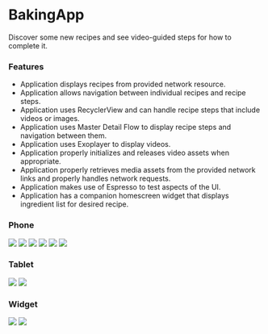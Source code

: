 # BakingApp
Discover some new recipes and see video-guided steps for how to complete it.
### Features
* Application displays recipes from provided network resource.
* Application allows navigation between individual recipes and recipe steps.
* Application uses RecyclerView and can handle recipe steps that include videos or images.
* Application uses Master Detail Flow to display recipe steps and navigation between them.
* Application uses Exoplayer to display videos.
* Application properly initializes and releases video assets when appropriate.
* Application properly retrieves media assets from the provided network links and properly handles network requests.
* Application makes use of Espresso to test aspects of the UI.
* Application has a companion homescreen widget that displays ingredient list for desired recipe.

### Phone
 ![ ](screenshots/1.png?raw=true )
 ![ ](screenshots/2.png?raw=true )
 ![ ](screenshots/3.png?raw=true )
 ![ ](screenshots/4.png?raw=true )
 ![ ](screenshots/5.png?raw=true )
 ![ ](screenshots/6.png?raw=true )

### Tablet
 ![ ](screenshots/7.png?raw=true )
 ![ ](screenshots/8.png?raw=true )

### Widget
 ![ ](screenshots/9.png?raw=true )
 ![ ](screenshots/10.png?raw=true )
